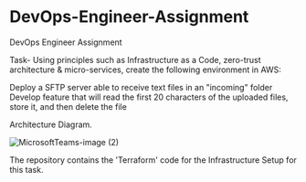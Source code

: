 # DevOps-Engineer-Assignment
DevOps Engineer Assignment

Task-
Using principles such as Infrastructure as a Code, zero-trust architecture & micro-services, create the following environment in AWS:  

Deploy a SFTP server able to receive text files in an "incoming" folder 
Develop feature that will read the first 20 characters of the uploaded files, store it, and then delete the file 

Architecture Diagram.

![MicrosoftTeams-image (2)](https://user-images.githubusercontent.com/103200081/170003415-7a852adf-da1f-4f3b-81e4-0d0279c6614f.png)


The repository contains the 'Terraform' code for the Infrastructure Setup for this task.

